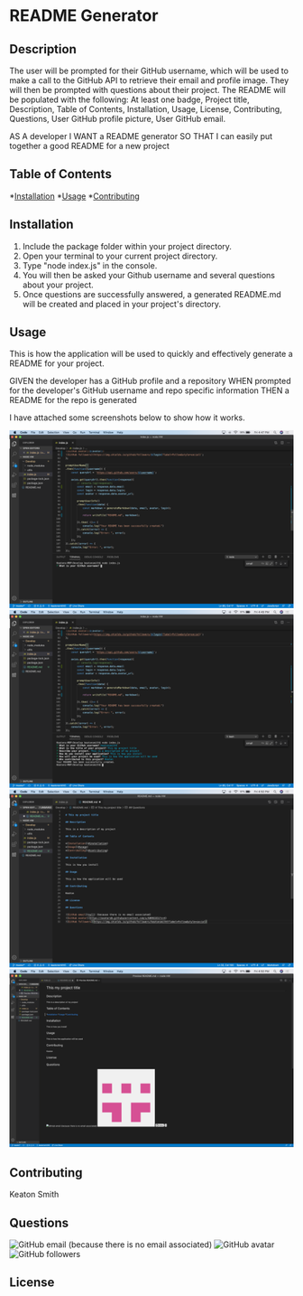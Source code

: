 
# README Generator

## Description

The user will be prompted for their GitHub username, which will be used to make a call to the GitHub API to retrieve their email and profile image. They will then be prompted with questions about their project. The README will be populated with the following: At least one badge, Project title, Description, Table of Contents, Installation, Usage, License, Contributing, Questions, User GitHub profile picture, User GitHub email.

AS A developer
I WANT a README generator
SO THAT I can easily put together a good README for a new project

## Table of Contents

*[Installation](#installation)
*[Usage](#usage)
*[Contributing](#contributing)

## Installation

  1. Include the package folder within your project directory.
  2. Open your terminal to your current project directory.
  3. Type "node index.js" in the console.
  4. You will then be asked your Github username and several questions about your project.
  5. Once questions are successfully answered, a generated README.md will be created and placed in your project's directory.

## Usage

This is how the application will be used to quickly and effectively generate a README for your project.

GIVEN the developer has a GitHub profile and a repository
WHEN prompted for the developer's GitHub username and repo specific information
THEN a README for the repo is generated

I have attached some screenshots below to show how it works.

![demo screen shot](./images/Part1-ScreenShot.png)
![demo screen shot](./images/Part2-ScreenShot.png)
![demo screen shot](./images/Part3-ScreenShot.png)
![demo screen shot](./images/Part4-ScreenShot.png)

## Contributing

Keaton Smith

## Questions

![GitHub email](null) (because there is no email associated)
![GitHub avatar](https://avatars0.githubusercontent.com/u/60993351?v=4)
![GitHub followers](https://img.shields.io/github/followers/keatonsmith5?label=Follow&style=social)

## License